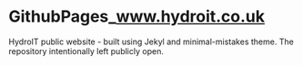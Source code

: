 # GithubPages_www.hydroit.co.uk
HydroIT public website - built using Jekyl and minimal-mistakes theme. 
The repository intentionally left publicly open.
